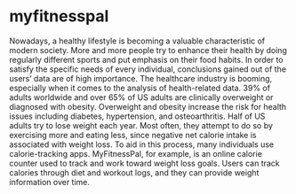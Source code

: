 # myfitnesspal

Nowadays, a healthy lifestyle is becoming a valuable characteristic of modern society. More and more people try to enhance their health by doing regularly different sports and put emphasis on their food habits. In order to satisfy the specific needs of every individual, conclusions gained out of the users’ data are of high importance. The healthcare industry is booming, especially when it comes to the analysis of health-related data. 39% of adults worldwide and over 65% of US adults are clinically overweight or diagnosed with obesity. Overweight and obesity increase the risk for health issues including diabetes, hypertension, and osteoarthritis. Half of US adults try to lose weight each year. Most often, they attempt to do so by exercising more and eating less, since negative net calorie intake is associated with weight loss. To aid in this process, many individuals use calorie-tracking apps. MyFitnessPal, for example, is an online calorie counter used to track and work toward weight loss goals. Users can track calories through diet and workout logs, and they can provide weight information over time.
